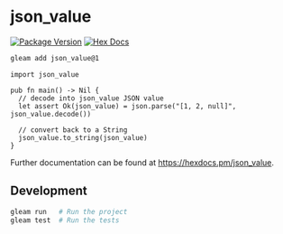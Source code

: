 # json_value

[![Package Version](https://img.shields.io/hexpm/v/json_value)](https://hex.pm/packages/json_value)
[![Hex Docs](https://img.shields.io/badge/hex-docs-ffaff3)](https://hexdocs.pm/json_value/)

```sh
gleam add json_value@1
```
```gleam
import json_value

pub fn main() -> Nil {
  // decode into json_value JSON value
  let assert Ok(json_value) = json.parse("[1, 2, null]", json_value.decode())

  // convert back to a String
  json_value.to_string(json_value)
}
```

Further documentation can be found at <https://hexdocs.pm/json_value>.

## Development

```sh
gleam run   # Run the project
gleam test  # Run the tests
```
